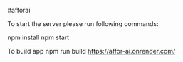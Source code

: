 #afforai

To start the server please run following commands:

npm install
npm start

To build app
npm run build
https://affor-ai.onrender.com/
